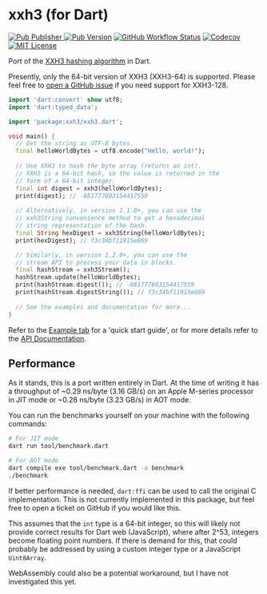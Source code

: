 # xxh3 (for Dart)

[![Pub Publisher](https://img.shields.io/pub/publisher/xxh3?style=for-the-badge) ![Pub Version](https://img.shields.io/pub/v/xxh3?style=for-the-badge)](https://pub.dev/packages/xxh3) [![GitHub Workflow Status](https://img.shields.io/github/actions/workflow/status/samjakob/xxh3/test_and_coverage.yml?branch=master&style=for-the-badge)](https://github.com/SamJakob/xxh3/actions/workflows/test_and_coverage.yml) [![Codecov](https://img.shields.io/codecov/c/github/SamJakob/xxh3?style=for-the-badge)](https://app.codecov.io/gh/SamJakob/xxh3) [![MIT License](https://img.shields.io/github/license/SamJakob/xxh3?style=for-the-badge)](https://github.com/SamJakob/xxh3/blob/master/LICENSE)

Port of the [XXH3 hashing algorithm](https://github.com/Cyan4973/xxHash/) in
Dart.

Presently, only the 64-bit version of XXH3 (XXH3-64) is supported.
Please feel free to [open a GitHub issue](https://github.com/SamJakob/xxh3/issues/new) if you need support for XXH3-128.

```dart
import 'dart:convert' show utf8;
import 'dart:typed_data';

import 'package:xxh3/xxh3.dart';

void main() {
  // Get the string as UTF-8 bytes.
  final helloWorldBytes = utf8.encode("Hello, world!");
  
  // Use XXH3 to hash the byte array (returns an int).
  // XXH3 is a 64-bit hash, so the value is returned in the
  // form of a 64-bit integer.
  final int digest = xxh3(helloWorldBytes);
  print(digest); // -881777603154417559
  
  // Alternatively, in version 1.1.0+, you can use the
  // xxh3String convenience method to get a hexadecimal
  // string representation of the hash.
  final String hexDigest = xxh3String(helloWorldBytes);
  print(hexDigest); // f3c34bf11915e869

  // Similarly, in version 1.2.0+, you can use the
  // stream API to process your data in blocks.
  final hashStream = xxh3Stream();
  hashStream.update(helloWorldBytes);
  print(hashStream.digest()); // -881777603154417559
  print(hashStream.digestString()); // f3c34bf11915e869
  
  // See the examples and documentation for more...
}
```

Refer to the [Example tab](https://pub.dev/packages/xxh3/example) for
a 'quick start guide', or for more details refer to the
[API Documentation](https://pub.dev/documentation/xxh3/latest/).

## Performance

As it stands, this is a port written entirely in Dart. At the time of writing
it has a throughput of ~0.29 ns/byte (3.16 GB/s) on an Apple M-series processor
in JIT mode or ~0.28 ns/byte (3.23 GB/s) in AOT mode.

You can run the benchmarks yourself on your machine with the following commands:

```bash
# For JIT mode
dart run tool/benchmark.dart
```

```bash
# For AOT mode
dart compile exe tool/benchmark.dart -o benchmark
./benchmark
```

If better performance is needed, `dart:ffi` can be used to call the original
C implementation. This is not currently implemented in this package, but feel
free to open a ticket on GitHub if you would like this.

This assumes that the `int` type is a 64-bit integer, so this will likely not
provide correct results for Dart web (JavaScript), where after 2^53, integers
become floating point numbers. If there is demand for this, that could probably
be addressed by using a custom integer type or a JavaScript `Uint8Array`.

WebAssembly could also be a potential workaround, but I have not investigated
this yet.
